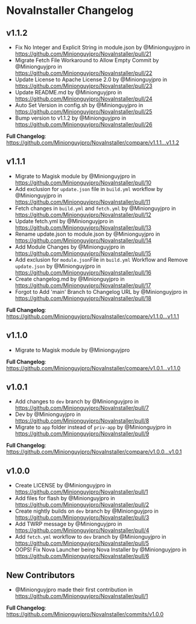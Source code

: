 # NovaInstaller Changelog
## v1.1.2
* Fix No Integer and Explicit String in module.json by @Minionguyjpro in https://github.com/Minionguyjpro/NovaInstaller/pull/21
* Migrate Fetch File Workaround to Allow Empty Commit by @Minionguyjpro in https://github.com/Minionguyjpro/NovaInstaller/pull/22
* Update License to Apache License 2.0 by @Minionguyjpro in https://github.com/Minionguyjpro/NovaInstaller/pull/23
* Update README.md by @Minionguyjpro in https://github.com/Minionguyjpro/NovaInstaller/pull/24
* Auto Set Version in config.sh by @Minionguyjpro in https://github.com/Minionguyjpro/NovaInstaller/pull/25
* Bump version to v1.1.2 by @Minionguyjpro in https://github.com/Minionguyjpro/NovaInstaller/pull/26


**Full Changelog**: https://github.com/Minionguyjpro/NovaInstaller/compare/v1.1.1...v1.1.2
## v1.1.1
* Migrate to Magisk module by @Minionguyjpro in https://github.com/Minionguyjpro/NovaInstaller/pull/10
* Add exclusion for ``update.json`` file in ``build.yml`` workflow by @Minionguyjpro in https://github.com/Minionguyjpro/NovaInstaller/pull/11
* Fetch changes in ``build.yml`` and ``fetch.yml`` by @Minionguyjpro in https://github.com/Minionguyjpro/NovaInstaller/pull/12
* Update fetch.yml by @Minionguyjpro in https://github.com/Minionguyjpro/NovaInstaller/pull/13
* Rename update.json to module.json by @Minionguyjpro in https://github.com/Minionguyjpro/NovaInstaller/pull/14
* Add Module Changes by @Minionguyjpro in https://github.com/Minionguyjpro/NovaInstaller/pull/15
* Add exclusion for ``module.json``File in ``build.yml`` Workflow and Remove ``update.json`` by @Minionguyjpro in https://github.com/Minionguyjpro/NovaInstaller/pull/16
* Create changelog.md by @Minionguyjpro in https://github.com/Minionguyjpro/NovaInstaller/pull/17
* Forgot to Add 'main' Branch to Changelog URL by @Minionguyjpro in https://github.com/Minionguyjpro/NovaInstaller/pull/18


**Full Changelog**: https://github.com/Minionguyjpro/NovaInstaller/compare/v1.1.0...v1.1.1
## v1.1.0
* Migrate to Magisk module by @Minionguyjpro


**Full Changelog**: https://github.com/Minionguyjpro/NovaInstaller/compare/v1.0.1...v1.1.0
## v1.0.1
* Add changes to ``dev`` branch by @Minionguyjpro in https://github.com/Minionguyjpro/NovaInstaller/pull/7
* Dev by @Minionguyjpro in https://github.com/Minionguyjpro/NovaInstaller/pull/8
* Migrate to ``app`` folder instead of ``priv-app`` by @Minionguyjpro in https://github.com/Minionguyjpro/NovaInstaller/pull/9


**Full Changelog**: https://github.com/Minionguyjpro/NovaInstaller/compare/v1.0.0...v1.0.1
## v1.0.0
* Create LICENSE by @Minionguyjpro in https://github.com/Minionguyjpro/NovaInstaller/pull/1
* Add files for flash by @Minionguyjpro in https://github.com/Minionguyjpro/NovaInstaller/pull/2
* Create nightly builds on ``dev`` branch by @Minionguyjpro in https://github.com/Minionguyjpro/NovaInstaller/pull/3
* Add TWRP message by @Minionguyjpro in https://github.com/Minionguyjpro/NovaInstaller/pull/4
* Add ``fetch.yml`` workflow to ``dev`` branch by @Minionguyjpro in https://github.com/Minionguyjpro/NovaInstaller/pull/5
* OOPS! Fix Nova Launcher being Nova Installer by @Minionguyjpro in https://github.com/Minionguyjpro/NovaInstaller/pull/6

## New Contributors
* @Minionguyjpro made their first contribution in https://github.com/Minionguyjpro/NovaInstaller/pull/1

**Full Changelog**: https://github.com/Minionguyjpro/NovaInstaller/commits/v1.0.0
